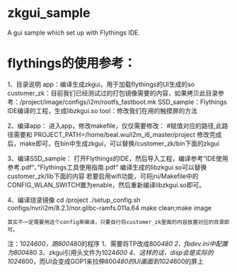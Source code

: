 # zkgui_sample
A gui sample which set up with Flythings IDE.

# flythings的使用参考：

1、目录说明
	app：编译生成zkgui，用于加载flythings的UI生成的so
	customer_zk：目前我们已经测试过的打包镜像需要的内容，如果拷贝此目录参考：/project/image/configs/i2m/rootfs_fastboot.mk
	SSD_sample：Flythings IDE编译的工程，生成libzkgui.so
	tool：修改我们在用的触摸屏的方法

2、编译app：
	进入app，修改makefile，仅仅需要修改：
	#赋值对应的路径,此路径需要和 PROJECT_PATH=/home/beal.wu/i2m_i6_master/project
	修改完成后，make即可，在bin中生成zkgui，可以替换/customer_zk/bin下面的zkgui
	
3、编译SSD_sample：
	打开Flythings的IDE，然后导入工程，编译参考”IDE使用参考.pdf“、”Flythings工具使用指南.pdf“
	编译生成的libzkgui.so可以替换customer_zk/lib下面的内容
	若要启用wifi功能，可将jni/Makefile中的CONFIG_WLAN_SWITCH置为enable，然后重新编译libzkgui.so即可。
	
4、编译烧录镜像
	cd /project
	./setup_config.sh configs/nvr/i2m/8.2.1/nor.glibc-ramfs.011a.64
	make clean;make image
	
	其实不一定需要用这个config来编译，只要自行将customer_zk里面的内容放置对应的目录即可。

注：1024*600，跑800*480的程序
	1、需要将TP改成800*480
	2、fbdev.ini中配置为800*480
	3、zkgui引用头文件为1024*600
	4、这样的话，disp会是实际的1024*600，而UI会变成GOP1来拉伸800*480的UI画面到1024*600的屏上
